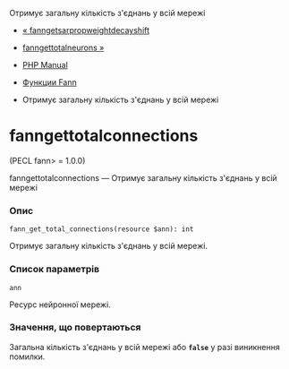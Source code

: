 Отримує загальну кількість з'єднань у всій мережі

-   [« fanngetsarpropweightdecayshift](function.fann-get-sarprop-weight-decay-shift.html)
    
-   [fanngettotalneurons »](function.fann-get-total-neurons.html)
    
-   [PHP Manual](index.html)
    
-   [Функции Fann](ref.fann.html)
    
-   Отримує загальну кількість з'єднань у всій мережі
    

# fanngettotalconnections

(PECL fann> = 1.0.0)

fanngettotalconnections — Отримує загальну кількість з'єднань у всій мережі

### Опис

```methodsynopsis
fann_get_total_connections(resource $ann): int
```

Отримує загальну кількість з'єднань у всій мережі.

### Список параметрів

`ann`

Ресурс нейронної мережі.

### Значення, що повертаються

Загальна кількість з'єднань у всій мережі або **`false`** у разі виникнення помилки.